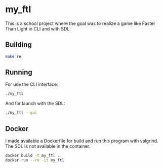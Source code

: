 # my_ftl

This is a school project where the goal was to realize a game like Faster Than Light in CLI and with SDL.

## Building

```sh
make re
```

## Running

For use the CLI interface:

```sh
./my_ftl
```

And for launch with the SDL:
```sh
./my_ftl --gui
```

## Docker

I made available a Dockerfile for build and run this program with valgrind. The SDL is not available in the container.

```sh
docker build -t my_ftl .
docker run --rm -it my_ftl
```
